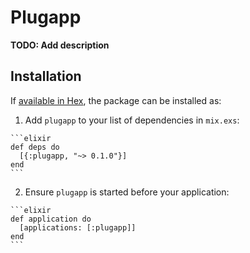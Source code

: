 # Plugapp

**TODO: Add description**

## Installation

If [available in Hex](https://hex.pm/docs/publish), the package can be installed as:

  1. Add `plugapp` to your list of dependencies in `mix.exs`:

    ```elixir
    def deps do
      [{:plugapp, "~> 0.1.0"}]
    end
    ```

  2. Ensure `plugapp` is started before your application:

    ```elixir
    def application do
      [applications: [:plugapp]]
    end
    ```

